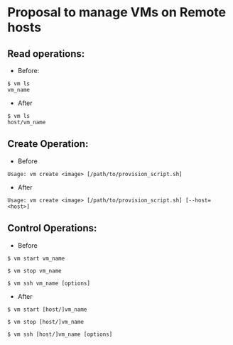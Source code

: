 # Proposal to manage VMs on Remote hosts


## Read operations:

* Before:
```
$ vm ls
vm_name
```

* After
```
$ vm ls
host/vm_name
```

## Create Operation:
* Before

```
Usage: vm create <image> [/path/to/provision_script.sh]
```
* After

```
Usage: vm create <image> [/path/to/provision_script.sh] [--host=<host>]
```

## Control Operations:

* Before

```
$ vm start vm_name
```
```
$ vm stop vm_name
```
```
$ vm ssh vm_name [options]
```

* After

```
$ vm start [host/]vm_name
```
```
$ vm stop [host/]vm_name
```
```
$ vm ssh [host/]vm_name [options]
```
